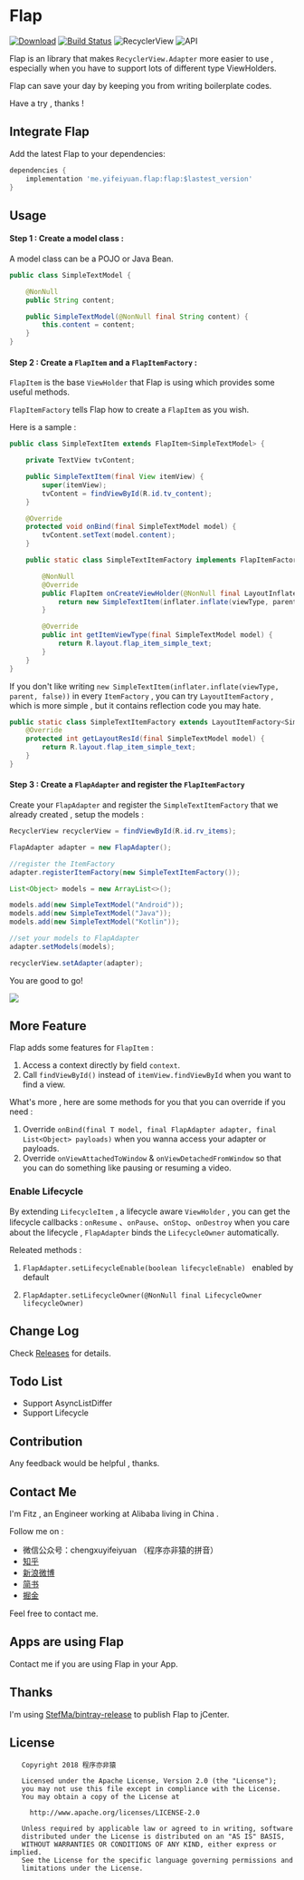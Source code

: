 # Flap

[![Download](https://api.bintray.com/packages/alancheen/maven/flap/images/download.svg?version=0.5.0)](https://bintray.com/alancheen/maven/flap/0.5.0/link) [![Build Status](https://travis-ci.org/AlanCheen/Flap.svg?branch=master)](https://travis-ci.org/AlanCheen/Flap) ![RecyclerView](https://img.shields.io/badge/RecyclerView-28.0.0-brightgreen.svg) ![API](https://img.shields.io/badge/API-14%2B-brightgreen.svg?style=flat)



Flap is an library that makes `RecyclerView.Adapter` more easier to use , especially when you have to support lots of different type ViewHolders.

Flap can save your day by keeping you from writing boilerplate codes.

Have a try , thanks !

## Integrate Flap

Add the latest Flap to your dependencies:

```groovy
dependencies {
    implementation 'me.yifeiyuan.flap:flap:$lastest_version'
}
```

## Usage


#### Step 1 : Create a model class :

A model class can be a POJO or Java Bean.

```java
public class SimpleTextModel {

    @NonNull
    public String content;

    public SimpleTextModel(@NonNull final String content) {
        this.content = content;
    }
}
```

#### Step 2 : Create a `FlapItem` and a `FlapItemFactory` :

`FlapItem` is the base `ViewHolder` that Flap is using which provides some useful methods.

`FlapItemFactory` tells Flap how to create a  `FlapItem` as you wish.

Here is a sample :

```java
public class SimpleTextItem extends FlapItem<SimpleTextModel> {

    private TextView tvContent;

    public SimpleTextItem(final View itemView) {
        super(itemView);
        tvContent = findViewById(R.id.tv_content);
    }

    @Override
    protected void onBind(final SimpleTextModel model) {
        tvContent.setText(model.content);
    }

    public static class SimpleTextItemFactory implements FlapItemFactory<SimpleTextModel> {

        @NonNull
        @Override
        public FlapItem onCreateViewHolder(@NonNull final LayoutInflater inflater, @NonNull final ViewGroup parent, final int viewType) {
            return new SimpleTextItem(inflater.inflate(viewType, parent, false));
        }

        @Override
        public int getItemViewType(final SimpleTextModel model) {
            return R.layout.flap_item_simple_text;
        }
    }
}
```

If you don't like writing `new SimpleTextItem(inflater.inflate(viewType, parent, false))` in every `ItemFactory` ,
you can try `LayoutItemFactory` , which is more simple , but it contains reflection code you may hate. 



```java
public static class SimpleTextItemFactory extends LayoutItemFactory<SimpleTextModel,SimpleTextItem> {
    @Override
    protected int getLayoutResId(final SimpleTextModel model) {
        return R.layout.flap_item_simple_text;
    }
}
```

#### Step 3 : Create a `FlapAdapter` and register the `FlapItemFactory`

Create your `FlapAdapter` and register the `SimpleTextItemFactory` that we already created , setup the models :

```java
RecyclerView recyclerView = findViewById(R.id.rv_items);

FlapAdapter adapter = new FlapAdapter();

//register the ItemFactory
adapter.registerItemFactory(new SimpleTextItemFactory());

List<Object> models = new ArrayList<>();

models.add(new SimpleTextModel("Android"));
models.add(new SimpleTextModel("Java"));
models.add(new SimpleTextModel("Kotlin"));

//set your models to FlapAdapter
adapter.setModels(models);

recyclerView.setAdapter(adapter);
```

You are good to go!

![](art/flap-simple-showcase.png)

## More Feature

Flap adds some features for `FlapItem` : 

1. Access a context directly by field `context`.
2. Call `findViewById()` instead of `itemView.findViewById` when you want to find a view.

What's more , here are some methods for you that you can override if you need :

1. Override `onBind(final T model, final FlapAdapter adapter, final List<Object> payloads)` when you wanna access your adapter or payloads.
2. Override `onViewAttachedToWindow` & `onViewDetachedFromWindow` so that you can do something like pausing or resuming a video.



### Enable Lifecycle



By extending `LifecycleItem`  , a lifecycle aware `ViewHolder`  , you can get the lifecycle callbacks : `onResume` 、`onPause`、`onStop`、`onDestroy` when you care about the lifecycle , `FlapAdapter` binds the `LifecycleOwner` automatically.


Releated methods :

1. `FlapAdapter.setLifecycleEnable(boolean lifecycleEnable) `   enabled by default

2. `FlapAdapter.setLifecycleOwner(@NonNull final LifecycleOwner lifecycleOwner)`



## Change Log

Check [Releases](https://github.com/AlanCheen/Flap/releases) for details.


## Todo List

- Support AsyncListDiffer
- Support Lifecycle

## Contribution

Any feedback would be helpful , thanks.



## Contact Me

I'm Fitz , an Engineer working at Alibaba living in China .

Follow me on :

- 微信公众号：chengxuyifeiyuan （程序亦非猿的拼音）
- [知乎](https://www.zhihu.com/people/yifeiyuan/activities)
- [新浪微博](https://www.weibo.com/alancheeen)
- [简书](https://www.jianshu.com/u/ec59bd61433a)
- [掘金](https://juejin.im/user/558cc8dae4b0de86abc9cfda)

Feel free to contact me.



## Apps are using Flap

Contact me if you are using Flap in your App.



## Thanks

I'm using [StefMa/bintray-release](https://github.com/StefMa/bintray-release) to publish Flap to jCenter.



## License

```
   Copyright 2018 程序亦非猿

   Licensed under the Apache License, Version 2.0 (the "License");
   you may not use this file except in compliance with the License.
   You may obtain a copy of the License at

     http://www.apache.org/licenses/LICENSE-2.0

   Unless required by applicable law or agreed to in writing, software
   distributed under the License is distributed on an "AS IS" BASIS,
   WITHOUT WARRANTIES OR CONDITIONS OF ANY KIND, either express or implied.
   See the License for the specific language governing permissions and
   limitations under the License.
```
